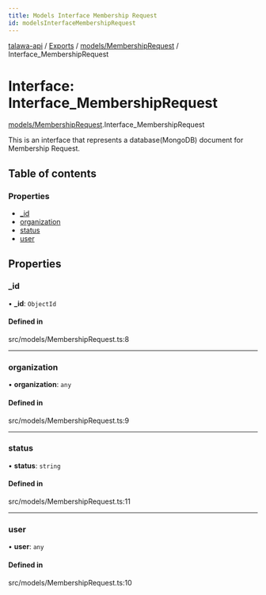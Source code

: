 ```yaml
---
title: Models Interface Membership Request
id: modelsInterfaceMembershipRequest
---
```

[talawa-api](../README.md) / [Exports](../modules.md) / [models/MembershipRequest](../modules/models_MembershipRequest.md) / Interface\_MembershipRequest

# Interface: Interface\_MembershipRequest

[models/MembershipRequest](../modules/models_MembershipRequest.md).Interface_MembershipRequest

This is an interface that represents a database(MongoDB) document for Membership Request.

## Table of contents

### Properties

- [\_id](models_MembershipRequest.Interface_MembershipRequest.md#_id)
- [organization](models_MembershipRequest.Interface_MembershipRequest.md#organization)
- [status](models_MembershipRequest.Interface_MembershipRequest.md#status)
- [user](models_MembershipRequest.Interface_MembershipRequest.md#user)

## Properties

### \_id

• **\_id**: `ObjectId`

#### Defined in

src/models/MembershipRequest.ts:8

___

### organization

• **organization**: `any`

#### Defined in

src/models/MembershipRequest.ts:9

___

### status

• **status**: `string`

#### Defined in

src/models/MembershipRequest.ts:11

___

### user

• **user**: `any`

#### Defined in

src/models/MembershipRequest.ts:10
